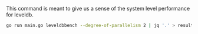 This command is meant to give us a sense of the system level performance for leveldb.

```bash
go run main.go leveldbbench --degree-of-parallelism 2 | jq '.' > result.json
```


